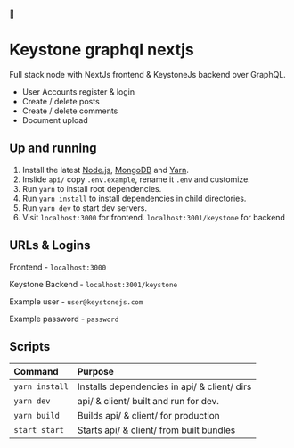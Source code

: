 🐄
# Keystone graphql nextjs
Full stack node with NextJs frontend & KeystoneJs backend over GraphQL.

- User Accounts register & login
- Create / delete posts
- Create / delete comments
- Document upload

## Up and running
1. Install the latest [Node.js](https://nodejs.org), [MongoDB](http://www.mongodb.org/downloads) and [Yarn](https://yarnpkg.com/en/docs/install).
2. Inslide `api/` copy `.env.example`, rename it `.env` and customize.
3. Run `yarn` to install root dependencies.
4. Run `yarn install` to install dependencies in child directories.
5. Run `yarn dev` to start dev servers.
6. Visit `localhost:3000` for frontend. `localhost:3001/keystone` for backend

## URLs & Logins
Frontend - `localhost:3000`

Keystone Backend - `localhost:3001/keystone`

Example user - `user@keystonejs.com`

Example password - `password`


## Scripts

| Command               | Purpose                                         |
|:----------------------|:------------------------------------------------|
| `yarn install`        | Installs dependencies in api/ & client/ dirs    |
| `yarn dev`            | api/ & client/ built and run for dev.           |
| `yarn build`          | Builds api/ & client/ for production            |
| `start start`         | Starts api/ & client/ from built bundles        |
